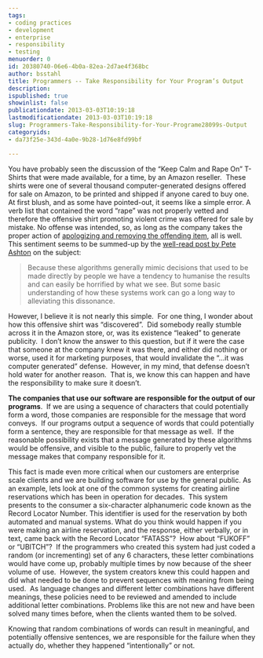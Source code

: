 ```yaml
---
tags:
- coding practices
- development
- enterprise
- responsibility
- testing
menuorder: 0
id: 20380740-06e6-4b0a-82ea-2d7ae4f368bc
author: bsstahl
title: Programmers -- Take Responsibility for Your Program’s Output
description: 
ispublished: true
showinlist: false
publicationdate: 2013-03-03T10:19:18
lastmodificationdate: 2013-03-03T10:19:18
slug: Programmers-Take-Responsibility-for-Your-Programe28099s-Output
categoryids:
- da73f25e-343d-4a0e-9b28-1d76e8fd99bf

---
```


You have probably seen the discussion of the “Keep Calm and Rape On” T-Shirts that were made available, for a time, by an Amazon reseller.  These shirts were one of several thousand computer-generated designs offered for sale on Amazon, to be printed and shipped if anyone cared to buy one.  At first blush, and as some have pointed-out, it seems like a simple error. A verb list that contained the word “rape” was not properly vetted and therefore the offensive shirt promoting violent crime was offered for sale by mistake. No offense was intended, so, as long as the company takes the proper action of [apologizing and removing the offending item](http://www.solidgoldbomb.com/pages/our-apology), all is well.  This sentiment seems to be summed-up by the [well-read post by Pete Ashton](http://iam.peteashton.com/keep-calm-rape-tshirt-amazon/) on the subject:


> Because these algorithms generally mimic decisions that used to be made directly by people we have a tendency to humanise the results and can easily be horrified by what we see. But some basic understanding of how these systems work can go a long way to alleviating this dissonance.


However, I believe it is not nearly this simple.  For one thing, I wonder about how this offensive shirt was “discovered”.  Did somebody really stumble across it in the Amazon store, or, was its existence “leaked” to generate publicity.  I don’t know the answer to this question, but if it were the case that someone at the company knew it was there, and either did nothing or worse, used it for marketing purposes, that would invalidate the “…it was computer generated” defense.  However, in my mind, that defense doesn’t hold water for another reason.  That is, we know this can happen and have the responsibility to make sure it doesn’t.

**The companies that use our software are responsible for the output of our programs**.  If we are using a sequence of characters that could potentially form a word, those companies are responsible for the message that word conveys.  If our programs output a sequence of words that could potentially form a sentence, they are responsible for that message as well.  If the reasonable possibility exists that a message generated by these algorithms would be offensive, and visible to the public, failure to properly vet the message makes that company responsible for it.

This fact is made even more critical when our customers are enterprise scale clients and we are building software for use by the general public. As an example, lets look at one of the common systems for creating airline reservations which has been in operation for decades.  This system presents to the consumer a six-character alphanumeric code known as the Record Locator Number. This identifier is used for the reservation by both automated and manual systems. What do you think would happen if you were making an airline reservation, and the response, either verbally, or in text, came back with the Record Locator “FATASS”?  How about “FUKOFF” or “UBITCH”?  If the programmers who created this system had just coded a random (or incrementing) set of any 6 characters, these letter combinations would have come up, probably multiple times by now because of the sheer volume of use.  However, the system creators knew this could happen and did what needed to be done to prevent sequences with meaning from being used.  As language changes and different letter combinations have different meanings, these policies need to be reviewed and amended to include additional letter combinations. Problems like this are not new and have been solved many times before, when the clients wanted them to be solved.

Knowing that random combinations of words can result in meaningful, and potentially offensive sentences, we are responsible for the failure when they actually do, whether they happened “intentionally” or not.

